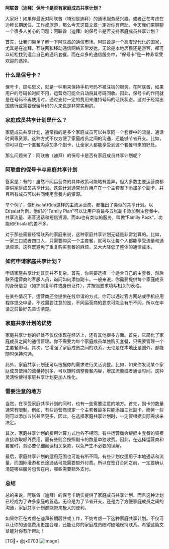 **阿联酋（迪拜）保号卡是否有家庭成员共享计划？**

大家好！如果你最近对阿联酋（特别是迪拜）的通讯服务感兴趣，或者正在考虑在迪拜长期居住、工作或旅游，那么今天这篇文章一定对你有帮助。今天我们来聊聊一个很多人关心的问题：阿联酋（迪拜）的保号卡是否支持家庭成员共享计划？

首先，让我们简单了解一下阿联酋的通信市场。阿联酋是一个高度现代化的国家，尤其是在迪拜，互联网和移动通信网络非常发达。无论是本地居民还是游客，都可以轻松找到适合自己的通讯套餐。而在众多的通信服务中，“保号卡”是一种非常受欢迎的选择。

### 什么是保号卡？
保号卡，顾名思义，就是一种用来保持手机号码不被注销的服务。在阿联酋，如果用户的号码长时间不用，运营商可能会自动将其号码回收。因此，保号卡的作用就是在号码不再使用时，通过支付一定的费用来维持号码的活跃状态。这对于经常出国旅行或需要保留号码的人来说是非常实用的。

### 家庭成员共享计划是什么？
家庭成员共享计划，通常指的是多个家庭成员可以共享同一个套餐中的流量、通话时间等资源。这种方式不仅方便了家庭成员之间的沟通，还能够节省开支。比如，你可以在一个套餐内添加多个副卡，让全家人都能享受到这个套餐带来的好处。

那么问题来了：阿联酋（迪拜）的保号卡是否有家庭成员共享计划呢？

### 阿联酋的保号卡与家庭共享计划
答案是：有的！虽然不同运营商的具体政策可能略有差异，但大多数主要运营商都提供家庭成员共享计划。这些计划通常允许用户在一个主套餐下添加多个副卡，并且所有成员可以共同使用套餐内的资源。

举个例子，像Etisalat和du这样的主流运营商，都推出了类似的共享计划。以Etisalat为例，他们的“Family Plan”可以让用户将最多五张副卡添加到主套餐中，共享流量、语音通话和短信资源。而du也有类似的服务，叫做“Family Pack”，功能和Etisalat的差不多。

对于那些需要经常联系的家庭来说，这种家庭共享计划无疑是非常划算的。比如，一家三口或者四口人，只需要购买一个主套餐，就可以让每个人都能享受流量和通话资源。这样既避免了重复购买套餐的麻烦，又大大降低了整体的通信成本。

### 如何申请家庭共享计划？
申请家庭共享计划其实并不复杂。首先，你需要选择一个适合自己的主套餐，然后联系运营商的客服人员，询问如何添加副卡。一般来说，你需要提供每个家庭成员的身份信息（如护照复印件或身份证件），并按照要求填写相关的表格。

在某些情况下，运营商还会提供在线申请的方式，你可以通过官方网站或手机应用程序提交申请。不过需要注意的是，不同运营商的要求可能会有所不同，所以在申请之前最好先咨询清楚。

### 家庭共享计划的优势
家庭共享计划的好处不仅仅体现在经济上，还有其他很多方面。首先，它简化了家庭成员之间的通信管理。你不需要为每个家庭成员单独购买套餐，只需要管理一个主套餐即可。其次，它增强了家庭成员之间的联系，无论是在本地还是国外，都能随时保持沟通。

此外，家庭共享计划还可以根据你的需求进行灵活调整。比如，如果你发现某个家庭成员使用的流量特别多，可以随时调整套餐内容，增加流量或者通话时间。这种灵活性使得家庭共享计划更加人性化。

### 需要注意的地方
当然，在享受家庭共享计划的同时，也有一些需要注意的地方。首先，副卡的数量通常有限制。例如，有些运营商规定一个主套餐最多只能添加三张副卡，而另一些则可以添加五张甚至更多。因此，在选择家庭共享计划时，一定要根据实际需求来决定。

其次，家庭共享计划的费用计算方式也各不相同。有些运营商会根据主套餐的资费直接收取额外费用，而有些则会按照副卡的数量单独收费。因此，在选择运营商和套餐时，务必要仔细阅读相关条款，以免产生不必要的误解。

最后，家庭共享计划的适用范围也可能有所不同。有些计划仅适用于本地通话和流量，而国际漫游和长途通话可能需要额外付费。所以在签订合同之前，一定要确认清楚哪些服务包含在内，哪些需要额外支付。

### 总结
总的来说，阿联酋（迪拜）的保号卡确实提供了家庭成员共享计划，而且这种计划已经成为了许多家庭的首选。无论是为了节省开支，还是为了方便家庭成员之间的沟通，家庭共享计划都能带来极大的便利。

如果你正在考虑在迪拜长期居住或工作，不妨考虑一下这种家庭共享计划。不仅可以让你的通信费用更加合理，还能让你的家庭成员随时随地保持联系。希望这篇文章能对你有所帮助！

[TG💪+ @jx0703 ![Image](https://github.com/user-attachments/assets/dbca1d08-cadb-493c-b0ec-ad6f7a83f270)]